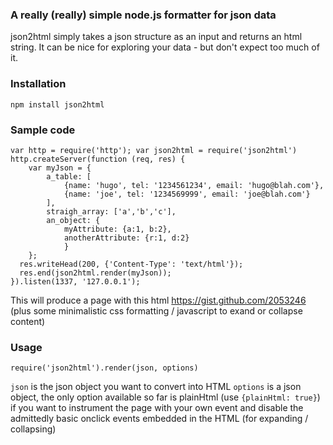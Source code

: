 ### A really (**really**) simple node.js formatter for json data

json2html simply takes a json structure as an input and returns an html string. It can be nice for exploring your data - but don't expect too much of it. 

### Installation

```
npm install json2html
```

### Sample code

```
var http = require('http'); var json2html = require('json2html')
http.createServer(function (req, res) {
	var myJson = {
		a_table: [
			{name: 'hugo', tel: '1234561234', email: 'hugo@blah.com'},
			{name: 'joe', tel: '1234569999', email: 'joe@blah.com'}
		],
		straigh_array: ['a','b','c'],
		an_object: {
			myAttribute: {a:1, b:2},
			anotherAttribute: {r:1, d:2}
			}
	};
  res.writeHead(200, {'Content-Type': 'text/html'});
  res.end(json2html.render(myJson));
}).listen(1337, '127.0.0.1');
```

This will produce a page with this html https://gist.github.com/2053246 (plus some minimalistic css formatting / javascript to exand or collapse content)

### Usage
```
require('json2html').render(json, options)
```

```json``` is the json object you want to convert into HTML
```options``` is a json object, the only option available so far is plainHtml (use ```{plainHtml: true}```) if you want to instrument the page with your own event and disable the admittedly basic onclick events embedded in the HTML (for expanding / collapsing)

